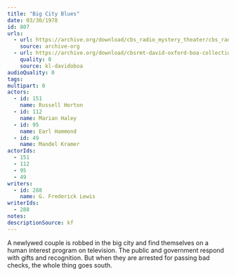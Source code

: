 ```yaml
---
title: "Big City Blues"
date: 03/30/1978
id: 807
urls: 
  - url: https://archive.org/download/cbs_radio_mystery_theater/cbs_radio_mystery_theater-0801-0850.zip/cbs_radio_mystery_theater-0801-0850%2Fcbsrmt_0807_big_city_blues.mp3
    source: archive-org
  - url: https://archive.org/download/cbsrmt-david-oxford-boa-collection/CBSRMT-780330-0807-Big-City-Blues-(128-48)_WBBM-JE-{BoA}.mp3
    quality: 0
    source: kl-davidoboa
audioQuality: 0
tags: 
multipart: 0
actors:  
  - id: 151
    name: Russell Horton  
  - id: 112
    name: Marian Haley  
  - id: 95
    name: Earl Hammond  
  - id: 49
    name: Mandel Kramer
actorIds:  
  - 151  
  - 112  
  - 95  
  - 49
writers:  
  - id: 288
    name: G. Frederick Lewis
writerIds:  
  - 288
notes: 
descriptionSource: kf
---
```

A newlywed couple is robbed in the big city and find themselves on a human interest program on television. The public and government respond with gifts and recognition. But when they are arrested for passing bad checks, the whole thing goes south.